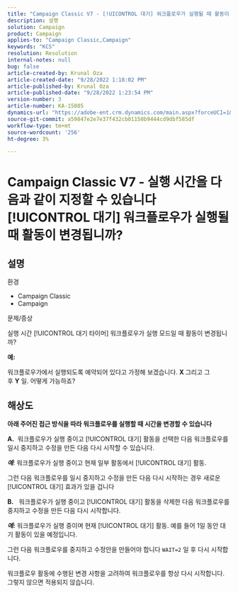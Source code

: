 ```yaml
---
title: "Campaign Classic V7 - [!UICONTROL 대기] 워크플로우가 실행될 때 활동이 변경됩니까?"
description: 설명
solution: Campaign
product: Campaign
applies-to: "Campaign Classic,Campaign"
keywords: "KCS"
resolution: Resolution
internal-notes: null
bug: false
article-created-by: Krunal Oza
article-created-date: "9/28/2022 1:18:02 PM"
article-published-by: Krunal Oza
article-published-date: "9/28/2022 1:23:54 PM"
version-number: 3
article-number: KA-15085
dynamics-url: "https://adobe-ent.crm.dynamics.com/main.aspx?forceUCI=1&pagetype=entityrecord&etn=knowledgearticle&id=254085f6-2f3f-ed11-9db1-000d3a5c1bcc"
source-git-commit: a59847e2e7e37f432cb01150b9444cd9dbf585df
workflow-type: tm+mt
source-wordcount: '256'
ht-degree: 3%

---
```


# Campaign Classic V7 - 실행 시간을 다음과 같이 지정할 수 있습니다 [!UICONTROL 대기] 워크플로우가 실행될 때 활동이 변경됩니까?

## 설명

환경

- Campaign Classic
- Campaign

문제/증상

실행 시간 [!UICONTROL 대기 타이머] 워크플로우가 실행 모드일 때 활동이 변경됩니까?

<b>예:</b>

워크플로우가에서 실행되도록 예약되어 있다고 가정해 보겠습니다. <b>X </b>그리고 그 후 <b>Y</b> 일. 어떻게 가능하죠?

## 해상도

<b>아래 주어진 접근 방식을 따라 워크플로우를 실행할 때 시간을 변경할 수 있습니다

A.</b>  워크플로우가 실행 중이고 [!UICONTROL 대기] 활동을 선택한 다음 워크플로우를 일시 중지하고 수정을 만든 다음 다시 시작할 수 있습니다.

<b>*예</b>*: 워크플로우가 실행 중이고 현재 일부 활동에서 [!UICONTROL 대기] 활동.

그런 다음 워크플로우를 일시 중지하고 수정을 만든 다음 다시 시작하는 경우 새로운 [!UICONTROL 대기] 효과가 있을 겁니다

<b>B.</b>   워크플로우가 실행 중이고 [!UICONTROL 대기] 활동을 삭제한 다음 워크플로우를 중지하고 수정을 만든 다음 다시 시작합니다.

<b>*예:</b>* 워크플로우가 실행 중이며 현재 [!UICONTROL 대기] 활동. 예를 들어 1일 동안 대기 활동이 있을 예정입니다.

그런 다음 워크플로우를 중지하고 수정안을 만들어야 합니다 `WAIT=2` 일 후 다시 시작합니다.

워크플로우 활동에 수행된 변경 사항을 고려하여 워크플로우를 항상 다시 시작합니다. 그렇지 않으면 적용되지 않습니다.
